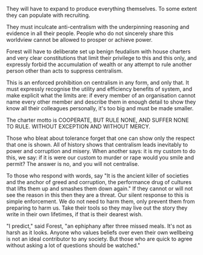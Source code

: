 They will have to expand to produce everything themselves. To some extent they can populate with recruiting. 

They must inculcate anti-centralism with the underpinning reasoning and evidence in all their people. People who do not sincerely share this worldview cannot be allowed to prosper or achieve power.

Forest will have to deliberate set up benign feudalism with house charters and very clear constitutions that limit their privilege to this and this only, and expressly forbid the accumulation of wealth or any attempt to rule another person other than acts to suppress centralism.

This is an enforced prohibition on centralism in any form, and only that. It must expressly recognise the utility and efficiency benefits of system, and make explicit what the limits are: if every member of an organisation cannot name every other member and describe them in enough detail to show they know all their colleagues personally, it's too big and must be made smaller.

The charter motto is COOPERATE, BUT RULE NONE, AND SUFFER NONE TO RULE. WITHOUT EXCEPTION AND WITHOUT MERCY.

Those who bleat about tolerance forget that one can show only the respect that one is shown. All of history shows that centralism leads inevitably to power and corruption and misery. When another says: it is my custom to do this, we say: if it is were our custom to murder or rape would you smile and permit? The answer is no, and you will not centralise.

To those who respond with words, say "It is the ancient killer of societies and the anchor of greed and corruption, the performance drug of cultures that lifts them up and smashes them down again." If they cannot or will not see the reason in this then they are a threat. Our silent response to this is simple enforcement. We do not need to harm them, only prevent them from preparing to harm us. Take their tools so they may live out the story they write in their own lifetimes, if that is their dearest wish.

"I predict," said Forest, "an ephiphany after three missed meals. It's not as harsh as it looks. Anyone who values beliefs over even their own wellbeing is not an ideal contributor to any society. But those who are quick to agree without asking a lot of questions should be watched."
